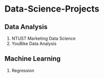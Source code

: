 # Data-Science-Projects

## Data Analysis
1. NTUST Marketing Data Science
2. YouBike Data Analysis

## Machine Learning
1. Regression



